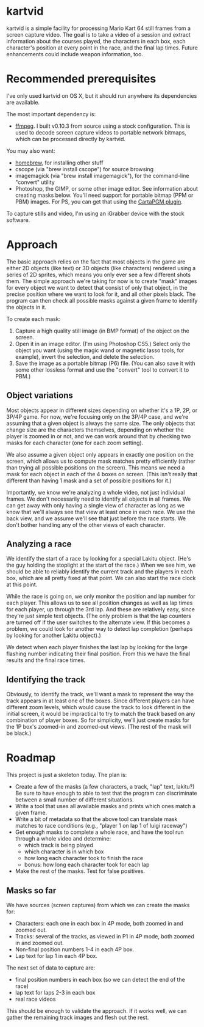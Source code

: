 # kartvid

kartvid is a simple facility for processing Mario Kart 64 still frames from a
screen capture video.  The goal is to take a video of a session and extract
information about the courses played, the characters in each box, each
character's position at every point in the race, and the final lap times.
Future enhancements could include weapon information, too.


# Recommended prerequisites

I've only used kartvid on OS X, but it should run anywhere its dependencies are
available.

The most important dependency is:

- [ffmpeg](http://ffmpeg.org/).  I built v0.10.3 from source using a stock
  configuration.  This is used to decode screen capture videos to portable
  network bitmaps, which can be processed directly by kartvid.

You may also want:

- [homebrew](http://mxcl.github.com/homebrew/), for installing other stuff
- cscope (via "brew install cscope") for source browsing
- imagemagick (via "brew install imagemagick"), for the command-line "convert"
  utility
- Photoshop, the GIMP, or some other image editor.  See information about
  creating masks below.  You'll need support for portable bitmap (PPM or PBM)
  images.  For PS, you can get that using the [CartaPGM
  plugin](http://www.reliefshading.com/software/CartaPGM/CartaPGM.html).

To capture stills and video, I'm using an iGrabber device with the stock
software.


# Approach

The basic approach relies on the fact that most objects in the game are either
2D objects (like text) or 3D objects (like characters) rendered using a series
of 2D sprites, which means you only ever see a few different shots them.  The
simple approach we're taking for now is to create "mask" images for every object
we want to detect that consist of only that object, in the precise position
where we want to look for it, and all other pixels black.  The program can then
check all possible masks against a given frame to identify the objects in it.

To create each mask:

1. Capture a high quality still image (in BMP format) of the object on the
   screen.
2. Open it in an image editor.  (I'm using Photoshop CS5.)  Select only the
   object you want (using the magic wand or magnetic lasso tools, for example),
   invert the selection, and delete the selection.
3. Save the image as a portable bitmap (P6) file.  (You can also save it with
   some other lossless format and use the "convert" tool to convert it to PBM.)


## Object variations

Most objects appear in different sizes depending on whether it's a 1P, 2P, or
3P/4P game.  For now, we're focusing only on the 3P/4P case, and we're assuming
that a given object is always the same size.  The only objects that change size
are the characters themselves, depending on whether the player is zoomed in or
not, and we can work around that by checking two masks for each character (one
for each zoom setting).

We also assume a given object only appears in exactly one position on the
screen, which allows us to compute mask matches pretty efficiently (rather than
trying all possible positions on the screen).  This means we need a mask for
each object in each of the 4 boxes on screen.  (This isn't really that different
than having 1 mask and a set of possible positions for it.)

Importantly, we know we're analyzing a whole video, not just individual frames.
We don't necessarily need to identify all objects in all frames.  We can get
away with only having a single view of character as long as we know that we'll
always see that view at least once in each race.  We use the back view, and we
assume we'll see that just before the race starts.  We don't bother handling any
of the other views of each character.


## Analyzing a race

We identify the start of a race by looking for a special Lakitu object.  (He's
the guy holding the stoplight at the start of the race.)  When we see him, we
should be able to reliably identify the current track and the players in each
box, which are all pretty fixed at that point.  We can also start the race clock
at this point.

While the race is going on, we only monitor the position and lap number for each
player.  This allows us to see all position changes as well as lap times for
each player, up through the 3rd lap.  And these are relatively easy, since
they're just simple text objects.  (The only problem is that the lap counters
are turned off if the user switches to the alternate view.  If this becomes a
problem, we could look for another way to detect lap completion (perhaps by
looking for another Lakitu object).)

We detect when each player finishes the last lap by looking for the large
flashing number indicating their final position.  From this we have the final
results and the final race times.


## Identifying the track

Obviously, to identify the track, we'll want a mask to represent the way the
track appears in at least one of the boxes.  Since different players can have
different zoom levels, which would cause the track to look different in the
initial screen, it would be impractical to try to match the track based on any
combination of player boxes.  So for simplicity, we'll just create masks for the
1P box's zoomed-in and zoomed-out views.  (The rest of the mask will be black.)


# Roadmap

This project is just a skeleton today.  The plan is:

- Create a few of the masks (a few characters, a track, "lap" text, lakitu?)
  Be sure to have enough to able to test that the program can discriminate
  between a small number of different situations.
- Write a tool that uses all available masks and prints which ones match a
  given frame.
- Write a bit of metadata so that the above tool can translate mask matches to
  race conditions (e.g., "player 1 on lap 1 of luigi raceway")
- Get enough masks to complete a whole race, and have the tool run through a
  whole video and determine:
    - which track is being played
    - which character is in which box 
    - how long each character took to finish the race
    - bonus: how long each character took for each lap 
- Make the rest of the masks.  Test for false positives.


## Masks so far

We have sources (screen captures) from which we can create the masks for:

- Characters: each one in each box in 4P mode, both zoomed in and zoomed out.
- Tracks: several of the tracks, as viewed in P1 in 4P mode, both zoomed in and
  zoomed out.
- Non-final position numbers 1-4 in each 4P box.
- Lap text for lap 1 in each 4P box.

The next set of data to capture are:

- final position numbers in each box (so we can detect the end of the race)
- lap text for laps 2-3 in each box
- real race videos

This should be enough to validate the approach.  If it works well, we can gather
the remaining track images and flesh out the rest.
